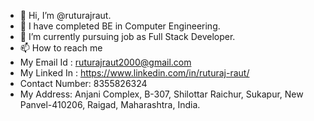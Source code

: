 - 👋 Hi, I’m @ruturajraut.
- 🌱 I have completed BE in Computer Engineering.
- 💞️ I’m currently pursuing job as Full Stack Developer.
- 📫 How to reach me 
- My Email Id : ruturajraut2000@gmail.com
- My Linked In : https://www.linkedin.com/in/ruturaj-raut/
- Contact Number: 8355826324
- My Address: Anjani Complex, B-307, Shilottar Raichur, Sukapur, New Panvel-410206, Raigad, Maharashtra, India.

<!---
ruturajraut/ruturajraut is a ✨ special ✨ repository because its `README.md` (this file) appears on your GitHub profile.
You can click the Preview link to take a look at your changes.
--->
